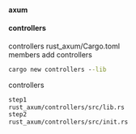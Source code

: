 #### axum

#### controllers
controllers
rust_axum/Cargo.toml  
members  add  controllers
```cmd
cargo new controllers --lib
```
controllers
```html
step1
rust_axum/controllers/src/lib.rs
step2
rust_axum/controllers/src/init.rs



```
